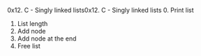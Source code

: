 0x12. C - Singly linked lists0x12. C - Singly linked lists
0. Print list
1. List length
2. Add node
3. Add node at the end
4. Free list
